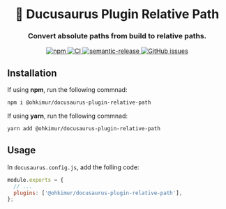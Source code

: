 <h1 align="center" style="border-bottom: none;">🦖 Ducusaurus Plugin Relative Path</h1>
<h3 align="center">Convert absolute paths from build to relative paths.</h3>

<p align="center">
  <a href="https://www.npmjs.com/package/@ohkimur/docusaurus-plugin-relative-path">
    <img alt="npm" src="https://img.shields.io/npm/v/@ohkimur/docusaurus-plugin-relative-path">
  </a>
  <a href="https://github.com/ohkimur/docusaurus-plugin-relative-path/actions/workflows/ci.yml">
    <img alt="CI" src="https://github.com/ohkimur/docusaurus-plugin-relative-path/actions/workflows/ci.yml/badge.svg">
  </a>
  <a href="https://github.com/semantic-release/semantic-release">
    <img alt="semantic-release" src="https://img.shields.io/badge/%20%20%F0%9F%93%A6%F0%9F%9A%80-semantic--release-e10079.svg">
  </a>
  <a href="https://github.com/ohkimur/docusaurus-plugin-relative-path/issues">
    <img alt="GitHub issues" src="https://img.shields.io/github/issues/ohkimur/docusaurus-plugin-relative-path">
  </a>
</p>

## Installation

If using **npm**, run the following commnad:

```sh
npm i @ohkimur/docusaurus-plugin-relative-path
```

If using **yarn**, run the following commnad:

```sh
yarn add @ohkimur/docusaurus-plugin-relative-path
```

## Usage

In `docusaurus.config.js`, add the folling code:

```js
module.exports = {
  // ...
  plugins: ['@ohkimur/docusaurus-plugin-relative-path'],
};
